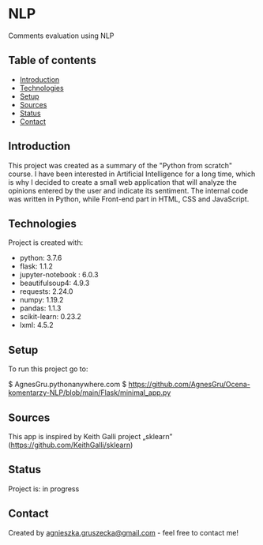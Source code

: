 # NLP
Comments evaluation using NLP


## Table of contents
* [Introduction](#introduction)
* [Technologies](#technologies)
* [Setup](#setup)
* [Sources](#sources)
* [Status](#status)
* [Contact](#contact)

## Introduction
This project was created as a summary of the "Python from scratch" course.
I have been interested in Artificial Intelligence for a long time, which is why I decided to create a small web application that will analyze the opinions entered by the user and indicate its sentiment. The internal code was written in Python, while Front-end part in HTML, CSS and JavaScript.
	
## Technologies
Project is created with:
* python: 3.7.6
* flask: 1.1.2
* jupyter-notebook : 6.0.3
* beautifulsoup4: 4.9.3
* requests: 2.24.0
* numpy: 1.19.2
* pandas: 1.1.3
* scikit-learn: 0.23.2
* lxml: 4.5.2
	
## Setup
To run this project go to:

$ AgnesGru.pythonanywhere.com
$ https://github.com/AgnesGru/Ocena-komentarzy-NLP/blob/main/Flask/minimal_app.py

## Sources
This app is inspired by Keith Galli project „sklearn”
(https://github.com/KeithGalli/sklearn)

## Status
Project is: in progress 

## Contact
Created by agnieszka.gruszecka@gmail.com - feel free to contact me!
